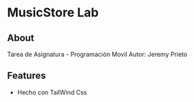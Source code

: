 # MusicStore Lab

## About

Tarea de Asignatura - Programación Movil
Autor: Jeremy Prieto

## Features

- Hecho con TailWind Css

